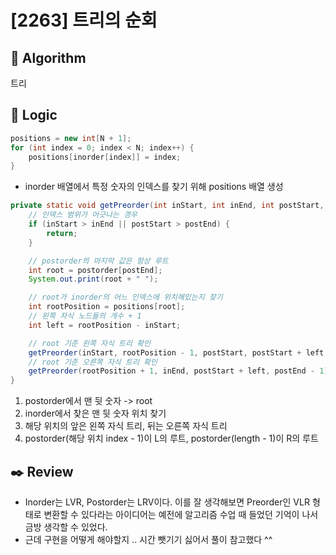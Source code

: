 # [2263] 트리의 순회

## :pushpin: **Algorithm**

트리

## :round_pushpin: **Logic**

```java
positions = new int[N + 1];
for (int index = 0; index < N; index++) {
    positions[inorder[index]] = index;
}
```

- inorder 배열에서 특정 숫자의 인덱스를 찾기 위해 positions 배열 생성

```java
private static void getPreorder(int inStart, int inEnd, int postStart, int postEnd) {
    // 인덱스 범위가 어긋나는 경우
    if (inStart > inEnd || postStart > postEnd) {
        return;
    }

    // postorder의 마지막 값은 항상 루트
    int root = postorder[postEnd];
    System.out.print(root + " ");

    // root가 inorder의 어느 인덱스에 위치해있는지 찾기
    int rootPosition = positions[root];
    // 왼쪽 자식 노드들의 개수 + 1
    int left = rootPosition - inStart;

    // root 기준 왼쪽 자식 트리 확인
    getPreorder(inStart, rootPosition - 1, postStart, postStart + left - 1);
    // root 기준 오른쪽 자식 트리 확인
    getPreorder(rootPosition + 1, inEnd, postStart + left, postEnd - 1);
}
```

1. postorder에서 맨 뒷 숫자 -> root
2. inorder에서 찾은 맨 뒷 숫자 위치 찾기
3. 해당 위치의 앞은 왼쪽 자식 트리, 뒤는 오른쪽 자식 트리
4. postorder(해당 위치 index - 1)이 L의 루트, postorder(length - 1)이 R의 루트

## :black_nib: **Review**

- Inorder는 LVR, Postorder는 LRV이다. 이를 잘 생각해보면 Preorder인 VLR 형태로 변환할 수 있다라는 아이디어는 예전에 알고리즘 수업 때 들었던 기억이 나서 금방 생각할 수 있었다.
- 근데 구현을 어떻게 해야할지 .. 시간 뺏기기 싫어서 풀이 참고했다 ^^
